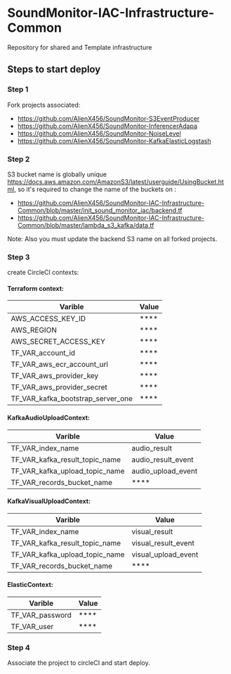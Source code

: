 # SoundMonitor-IAC-Infrastructure-Common
Repository for shared and Template infrastructure

## Steps to start deploy

### Step 1
Fork projects associated:

* https://github.com/AlienX456/SoundMonitor-S3EventProducer
* https://github.com/AlienX456/SoundMonitor-InferencerAdapa
* https://github.com/AlienX456/SoundMonitor-NoiseLevel
* https://github.com/AlienX456/SoundMonitor-KafkaElasticLogstash


### Step 2

S3 bucket name is globally unique https://docs.aws.amazon.com/AmazonS3/latest/userguide/UsingBucket.html, so it's required to change the name of the buckets on :

* https://github.com/AlienX456/SoundMonitor-IAC-Infrastructure-Common/blob/master/init_sound_monitor_iac/backend.tf
* https://github.com/AlienX456/SoundMonitor-IAC-Infrastructure-Common/blob/master/lambda_s3_kafka/data.tf

Note: Also you must update the backend S3 name on all forked projects.


### Step 3

create CircleCI contexts:

#### Terraform context:

| Varible | Value  |
|---|---|
| AWS_ACCESS_KEY_ID | **** |
| AWS_REGION | **** |
| AWS_SECRET_ACCESS_KEY | **** |
| TF_VAR_account_id | **** |
| TF_VAR_aws_ecr_account_url | **** |
| TF_VAR_aws_provider_key | **** |
| TF_VAR_aws_provider_secret | **** |
| TF_VAR_kafka_bootstrap_server_one | **** |

#### KafkaAudioUploadContext:

| Varible | Value  |
|---|---|
| TF_VAR_index_name | audio_result |
| TF_VAR_kafka_result_topic_name | audio_result_event |
| TF_VAR_kafka_upload_topic_name | audio_upload_event |
| TF_VAR_records_bucket_name | **** |

#### KafkaVisualUploadContext:

| Varible | Value  |
|---|---|
| TF_VAR_index_name | visual_result |
| TF_VAR_kafka_result_topic_name | visual_result_event |
| TF_VAR_kafka_upload_topic_name | visual_upload_event |
| TF_VAR_records_bucket_name | **** |
  
#### ElasticContext:

| Varible | Value  |
|---|---|
| TF_VAR_password | **** |
| TF_VAR_user | **** |

### Step 4

Associate the project to circleCI and start deploy.
